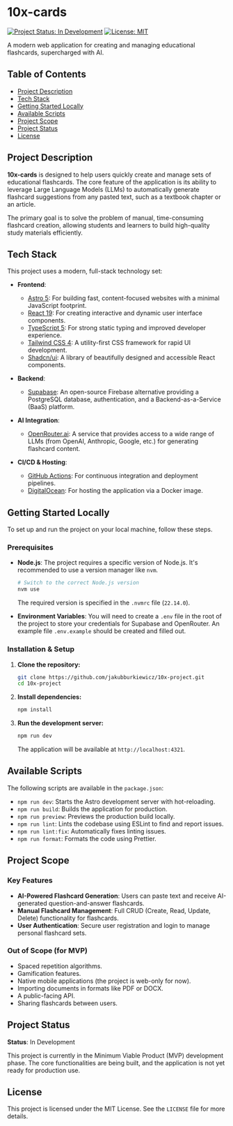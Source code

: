# 10x-cards

[![Project Status: In Development](https://img.shields.io/badge/status-in%20development-yellowgreen.svg)](https://github.com/jakubburkiewicz/10x-project)
[![License: MIT](https://img.shields.io/badge/License-MIT-blue.svg)](https://opensource.org/licenses/MIT)

A modern web application for creating and managing educational flashcards, supercharged with AI.

## Table of Contents

- [Project Description](#project-description)
- [Tech Stack](#tech-stack)
- [Getting Started Locally](#getting-started-locally)
- [Available Scripts](#available-scripts)
- [Project Scope](#project-scope)
- [Project Status](#project-status)
- [License](#license)

## Project Description

**10x-cards** is designed to help users quickly create and manage sets of educational flashcards. The core feature of the application is its ability to leverage Large Language Models (LLMs) to automatically generate flashcard suggestions from any pasted text, such as a textbook chapter or an article.

The primary goal is to solve the problem of manual, time-consuming flashcard creation, allowing students and learners to build high-quality study materials efficiently.

## Tech Stack

This project uses a modern, full-stack technology set:

-   **Frontend**:
    -   [Astro 5](https://astro.build/): For building fast, content-focused websites with a minimal JavaScript footprint.
    -   [React 19](https://react.dev/): For creating interactive and dynamic user interface components.
    -   [TypeScript 5](https://www.typescriptlang.org/): For strong static typing and improved developer experience.
    -   [Tailwind CSS 4](https://tailwindcss.com/): A utility-first CSS framework for rapid UI development.
    -   [Shadcn/ui](https://ui.shadcn.com/): A library of beautifully designed and accessible React components.

-   **Backend**:
    -   [Supabase](https://supabase.io/): An open-source Firebase alternative providing a PostgreSQL database, authentication, and a Backend-as-a-Service (BaaS) platform.

-   **AI Integration**:
    -   [OpenRouter.ai](https://openrouter.ai/): A service that provides access to a wide range of LLMs (from OpenAI, Anthropic, Google, etc.) for generating flashcard content.

-   **CI/CD & Hosting**:
    -   [GitHub Actions](https://github.com/features/actions): For continuous integration and deployment pipelines.
    -   [DigitalOcean](https://www.digitalocean.com/): For hosting the application via a Docker image.

## Getting Started Locally

To set up and run the project on your local machine, follow these steps.

### Prerequisites

-   **Node.js**: The project requires a specific version of Node.js. It's recommended to use a version manager like `nvm`.
    ```bash
    # Switch to the correct Node.js version
    nvm use
    ```
    The required version is specified in the `.nvmrc` file (`22.14.0`).

-   **Environment Variables**: You will need to create a `.env` file in the root of the project to store your credentials for Supabase and OpenRouter. An example file `.env.example` should be created and filled out.

### Installation & Setup

1.  **Clone the repository:**
    ```bash
    git clone https://github.com/jakubburkiewicz/10x-project.git
    cd 10x-project
    ```

2.  **Install dependencies:**
    ```bash
    npm install
    ```

3.  **Run the development server:**
    ```bash
    npm run dev
    ```
    The application will be available at `http://localhost:4321`.

## Available Scripts

The following scripts are available in the `package.json`:

-   `npm run dev`: Starts the Astro development server with hot-reloading.
-   `npm run build`: Builds the application for production.
-   `npm run preview`: Previews the production build locally.
-   `npm run lint`: Lints the codebase using ESLint to find and report issues.
-   `npm run lint:fix`: Automatically fixes linting issues.
-   `npm run format`: Formats the code using Prettier.

## Project Scope

### Key Features

-   **AI-Powered Flashcard Generation**: Users can paste text and receive AI-generated question-and-answer flashcards.
-   **Manual Flashcard Management**: Full CRUD (Create, Read, Update, Delete) functionality for flashcards.
-   **User Authentication**: Secure user registration and login to manage personal flashcard sets.

### Out of Scope (for MVP)

-   Spaced repetition algorithms.
-   Gamification features.
-   Native mobile applications (the project is web-only for now).
-   Importing documents in formats like PDF or DOCX.
-   A public-facing API.
-   Sharing flashcards between users.

## Project Status

**Status**: In Development

This project is currently in the Minimum Viable Product (MVP) development phase. The core functionalities are being built, and the application is not yet ready for production use.

## License

This project is licensed under the MIT License. See the `LICENSE` file for more details.
